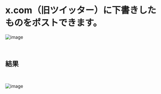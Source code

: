 # x.com（旧ツイッター）に下書きしたものをポストできます。

![image](https://github.com/user-attachments/assets/0c39c347-3c1c-4aa2-a8eb-0909e7534c1f)

<br>

## 結果

<br>

![image](https://github.com/user-attachments/assets/812e40e8-3aca-4a92-8ff4-2b5e2855e30c)




